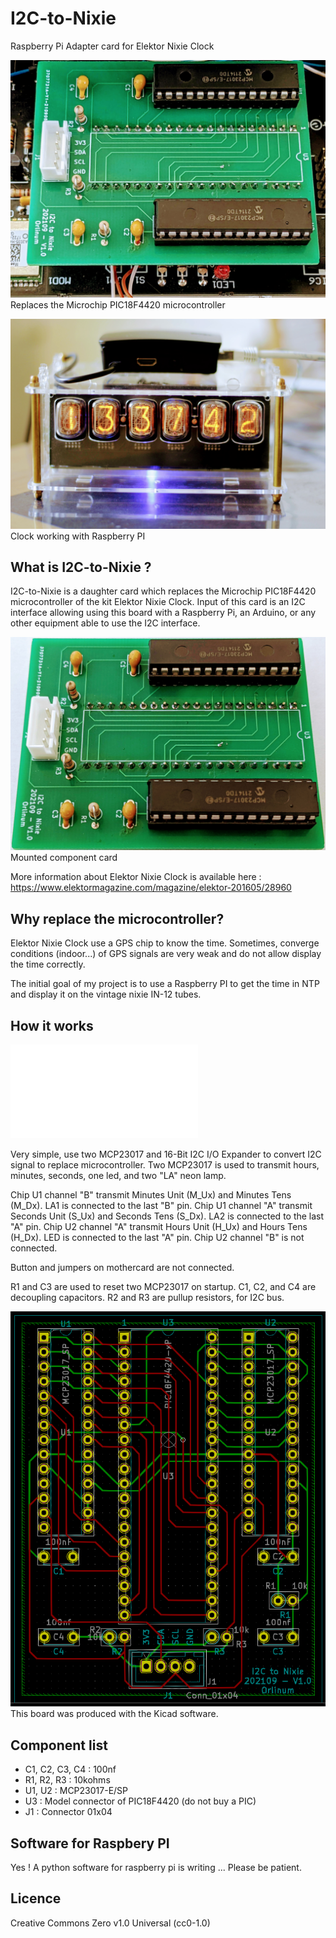 # I2C-to-Nixie
Raspberry Pi Adapter card for Elektor Nixie Clock

![card](./Picture/1.jpg)
Replaces the Microchip PIC18F4420 microcontroller

![card2](./Picture/2.jpg)
Clock working with Raspberry PI

## What is I2C-to-Nixie ?
I2C-to-Nixie is a daughter card which replaces the Microchip PIC18F4420 microcontroller of the kit Elektor Nixie Clock.
Input of this card is an I2C interface allowing using this board with a Raspberry Pi, an Arduino, or any other equipment able to use the I2C interface.

![card0](./Picture/0.jpg)
Mounted component card

More information about Elektor Nixie Clock is available here :  https://www.elektormagazine.com/magazine/elektor-201605/28960

## Why replace the microcontroller? 
Elektor Nixie Clock use a GPS chip to know the time.
Sometimes, converge conditions (indoor...) of GPS signals are very weak and do not allow display the time correctly.

The initial goal of my project is to use a Raspberry PI to get the time in NTP and display it on the vintage nixie IN-12 tubes.

## How it works
![Schema1](./Picture/schema.pdf)

Very simple, use two MCP23017 and 16-Bit I2C I/O Expander to convert I2C signal to replace microcontroller.
Two MCP23017 is used to transmit hours, minutes, seconds, one led, and two "LA" neon lamp.

Chip U1 channel "B" transmit Minutes Unit (M_Ux) and Minutes Tens (M_Dx). LA1 is connected to the last "B" pin.
Chip U1 channel "A" transmit Seconds Unit (S_Ux) and Seconds Tens (S_Dx). LA2 is connected to the last "A" pin.
Chip U2 channel "A" transmit Hours Unit (H_Ux) and Hours Tens (H_Dx). LED is connected to the last "A" pin.
Chip U2 channel "B" is not connected.

Button and jumpers on mothercard are not connected.

R1 and C3 are used to reset two MCP23017 on startup. C1, C2, and C4 are decoupling capacitors. R2 and R3 are pullup resistors, for I2C bus.

![Schema2](./Picture/3.png)
This board was produced with the Kicad software. 

## Component list
* C1, C2, C3, C4 : 100nf
* R1, R2, R3 : 10kohms
* U1, U2 : MCP23017-E/SP 
* U3 : Model connector of PIC18F4420 (do not buy a PIC)
* J1 : Connector 01x04

## Software for Raspbery PI
Yes ! A python software for raspberry pi is writing ... Please be patient. 

## Licence
Creative Commons Zero v1.0 Universal (cc0-1.0)

